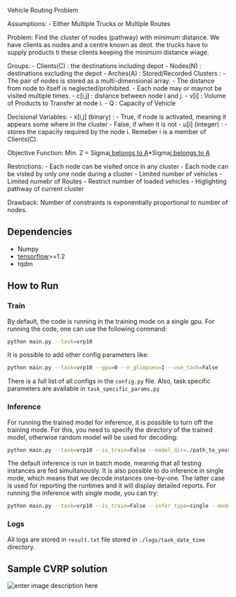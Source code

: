 Vehicle Routing Problem

Assumptions:
    - Either Multiple Trucks or Multiple Routes

Problem:
    Find the cluster of nodes (pathway) with minimum distance. We have clients as nodes and a centre known as deot. the trucks have to supply products ti these clients keeping the minimum distance wiage.

Groups:
    - Clients(C) : the destinations including depot
    - Nodes(N) : destinations excluding the depot
    - Arches(A) : Stored/Recorded Clusters :
        - The pair of nodes is stored as a multi-dimensional array.
        - The distance from node to itself is neglected/prohibited.
        - Each node may or maynot be visited multiple times.
    - c[i,j] : distance between node i and j.
    - v[i] : Volume of Products to Transfer at node i.
    - Q : Capacity of Vehicle

Decisional Variables:
    - x[i,j] (binary) :
            - True, if node is activated, meaning it appears some where in the cluster
            - False, if when it is not
    - u[i] (integer) :
            - stores the capacity required by the node i. Remeber i is a member of Clients(C).

Objective Function:
    Min. Z = Sigma[i belongs to A](x[i,j])*Sigma[j belongs to A](c[i,j])

Restrictions:
    - Each node can be visited once in any cluster
    - Each node can be visted by only one node during a cluster
    - Limited number of vehicles
    - Limited numebr of Routes
    - Restrict number of loaded vehicles
    - Higlighting pathway of current cluster

Drawback:
    Number of constraints is exponentially proportional to number of nodes.

## Dependencies


* Numpy
* [tensorflow](https://www.tensorflow.org/)>=1.2
* tqdm

## How to Run
### Train
By default, the code is running in the training mode on a single gpu. For running the code, one can use the following command:
```bash
python main.py --task=vrp10
```

It is possible to add other config parameters like:
```bash
python main.py --task=vrp10 --gpu=0 --n_glimpses=1 --use_tanh=False 
```
There is a full list of all configs in the ``config.py`` file. Also, task specific parameters are available in ``task_specific_params.py``
### Inference
For running the trained model for inference, it is possible to turn off the training mode. For this, you need to specify the directory of the trained model, otherwise random model will be used for decoding:
```bash
python main.py --task=vrp10 --is_train=False --model_dir=./path_to_your_saved_checkpoint
```
The default inference is run in batch mode, meaning that all testing instances are fed simultanously. It is also possible to do inference in single mode, which means that we decode instances one-by-one. The latter case is used for reporting the runtimes and it will display detailed reports. For running the inference with single mode, you can try:
```bash
python main.py --task=vrp10 --is_train=False --infer_type=single --model_dir=./path_to_your_saved_checkpoint
```
### Logs
All logs are stored in ``result.txt`` file stored in ``./logs/task_date_time`` directory.
## Sample CVRP solution

![enter image description here](https://lh3.googleusercontent.com/eUh69ZQsIV4SIE6RjwasAEkdw2VZaTmaeR8Fqk33di70-BGU62fvmcp6HLeGLE61lJDS7jLMpFf2 "Sample VRP")